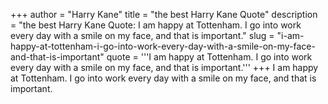 +++
author = "Harry Kane"
title = "the best Harry Kane Quote"
description = "the best Harry Kane Quote: I am happy at Tottenham. I go into work every day with a smile on my face, and that is important."
slug = "i-am-happy-at-tottenham-i-go-into-work-every-day-with-a-smile-on-my-face-and-that-is-important"
quote = '''I am happy at Tottenham. I go into work every day with a smile on my face, and that is important.'''
+++
I am happy at Tottenham. I go into work every day with a smile on my face, and that is important.
